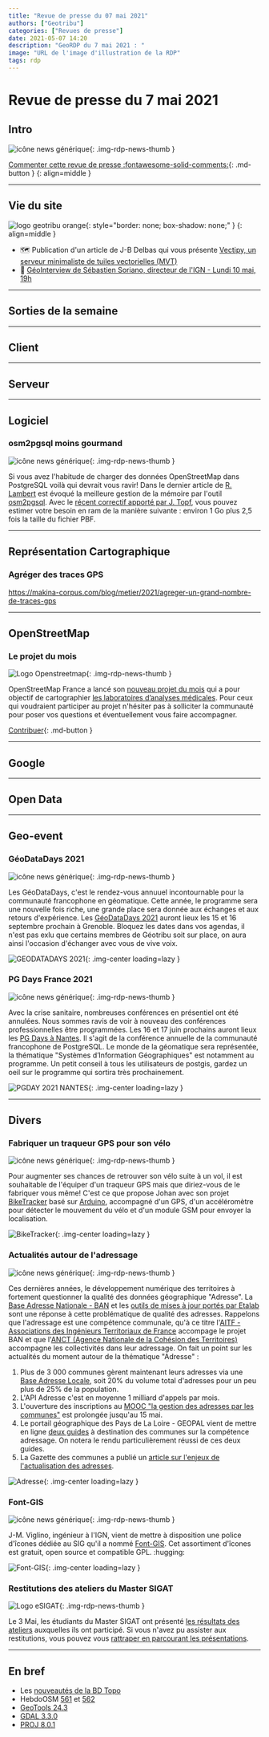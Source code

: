 ```yaml
---
title: "Revue de presse du 07 mai 2021"
authors: ["Geotribu"]
categories: ["Revues de presse"]
date: 2021-05-07 14:20
description: "GeoRDP du 7 mai 2021 : "
image: "URL de l'image d'illustration de la RDP"
tags: rdp
---
```


# Revue de presse du 7 mai 2021

## Intro

![icône news générique](https://cdn.geotribu.fr/img/internal/icons-rdp-news/news.png "News"){: .img-rdp-news-thumb }

[Commenter cette revue de presse :fontawesome-solid-comments:](#__comments){: .md-button }
{: align=middle }

----

## Vie du site

![logo geotribu orange](https://cdn.geotribu.fr/img/internal/charte/geotribu_logo_rectangle_384x80.png "logo geotribu orange"){: style="border: none; box-shadow: none;" }
{: align=middle }

- :world_map: Publication d'un article de J-B Delbas qui vous présente [Vectipy, un serveur minimaliste de tuiles vectorielles (MVT)](/articles/2021/2021-04-26_vectipy_postgis_mvt/)
- :loudspeaker: [GéoInterview de Sébastien Soriano, directeur de l'IGN - Lundi 10 mai, 19h](/articles/2021/2021-05-05_geointerview_ign_sebastien_soriano_annonce/)

----

## Sorties de la semaine

----

## Client

----

## Serveur

----

## Logiciel

### osm2pgsql moins gourmand

![icône news générique](https://cdn.geotribu.fr/img/internal/icons-rdp-news/news.png "News"){: .img-rdp-news-thumb }

Si vous avez l'habitude de charger des données OpenStreetMap dans PostgreSQL voilà qui devrait vous ravir! Dans le dernier article de [R. Lambert](https://blog.rustprooflabs.com/2021/05/osm2pgsql-reduced-ram-load-to-postgis) est évoqué la meilleure gestion de la mémoire par l'outil [osm2pgsql](https://osm2pgsql.org). Avec le [récent correctif apporté par J. Topf](https://github.com/openstreetmap/osm2pgsql/pull/1461), vous pouvez estimer votre besoin en ram de la manière suivante : environ 1 Go plus 2,5 fois la taille du fichier PBF.

----

## Représentation Cartographique

### Agréger des traces GPS

<https://makina-corpus.com/blog/metier/2021/agreger-un-grand-nombre-de-traces-gps>

----

## OpenStreetMap

### Le projet du mois

![Logo Openstreetmap](https://cdn.geotribu.fr/img/logos-icones/OpenStreetMap/Openstreetmap.png "Openstreetmap"){: .img-rdp-news-thumb }

OpenStreetMap France a lancé son [nouveau projet du mois](https://projetdumois.fr/projects/2021-05_laboratory) qui a pour objectif de cartographier [les laboratoires d’analyses médicales](https://wiki.openstreetmap.org/wiki/FR:Projet_du_mois/laboratoire_de_biologie_médicale). Pour ceux qui voudraient participer au projet n'hésiter pas à solliciter la communauté pour poser vos questions et éventuellement vous faire accompagner.

[Contribuer](https://projetdumois.fr/projects/2021-05_laboratory){: .md-button }

----

## Google

----

## Open Data

----

## Geo-event

### GéoDataDays 2021

![icône news générique](https://cdn.geotribu.fr/img/internal/icons-rdp-news/news.png "News"){: .img-rdp-news-thumb }

Les GéoDataDays, c'est le rendez-vous annuuel incontournable pour la communauté francophone en géomatique. Cette année, le programme sera une nouvelle fois riche, une grande place sera donnée aux échanges et aux retours d'expérience. Les [GéoDataDays 2021](https://www.afigeo.asso.fr/devenez-acteur-de-la-prochaine-edition-des-geodatadays/) auront lieux les 15 et 16 septembre prochain à Grenoble. Bloquez les dates dans vos agendas, il n'est pas exlu que certains membres de Géotribu soit sur place, on aura ainsi l'occasion d'échanger avec vous de vive voix.

![GEODATADAYS 2021](https://cdn.geotribu.fr/img/articles-blog-rdp/evenement/2021_geodatadays.png "geodatadays"){: .img-center loading=lazy }

### PG Days France 2021

![icône news générique](https://cdn.geotribu.fr/img/internal/icons-rdp-news/news.png "News"){: .img-rdp-news-thumb }

Avec la crise sanitaire, nombreuses conférences en présentiel ont été annulées. Nous sommes ravis de voir à nouveau des conférences professionnelles être programmées. Les 16 et 17 juin prochains auront lieux les [PG Days à Nantes](https://pgday.fr/appel). Il s'agit de  la conférence annuelle de la communauté francophone de PostgreSQL. Le monde de la géomatique sera représentée, la thématique "Systèmes d’Information Géographiques" est notamment au programme. Un petit conseil à tous les utilisateurs de postgis, gardez un oeil sur le programme qui sortira très prochainement.

![PGDAY 2021 NANTES](https://cdn.geotribu.fr/img/articles-blog-rdp/evenement/2021_pgday.png "pg day"){: .img-center loading=lazy }

----

## Divers

### Fabriquer un traqueur GPS pour son vélo

![icône news générique](https://cdn.geotribu.fr/img/internal/icons-rdp-news/news.png "News"){: .img-rdp-news-thumb }

Pour augmenter ses chances de retrouver son vélo suite à un vol, il est souhaitable de l'équiper d'un traqueur GPS mais que diriez-vous de le fabriquer vous même! C'est ce que propose Johan avec son projet [BikeTracker](https://github.com/Didgeridoohan/BikeTracker) basé sur [Arduino](https://www.arduino.cc), accompagné d'un GPS, d'un accéléromètre pour détecter le mouvement du vélo et d'un module GSM pour envoyer la localisation.

![BikeTracker](https://cdn.geotribu.fr/img/articles-blog-rdp/capture-ecran/arduino_biketracker_case_internal.jpg "BikeTracker"){: .img-center loading=lazy }

### Actualités autour de l'adressage

![icône news générique](https://cdn.geotribu.fr/img/internal/icons-rdp-news/news.png "News"){: .img-rdp-news-thumb }

Ces dernières années, le développement numérique des territoires à fortement questionner la qualité des données géographique "Adresse". La [Base Adresse Nationale - BAN](https://adresse.data.gouv.fr/donnees-nationales) et les [outils de mises à jour portés par Etalab](https://adresse.data.gouv.fr/contribuer) sont une réponse à cette problématique de qualité des adresses. Rappelons que l'adressage est une compétence communale, qu'à ce titre l'[AITF - Associations des Ingénieurs Territoriaux de France](https://aitf-sig-topo.github.io/voies-adresses/) accompage le projet BAN et que l'[ANCT (Agence Nationale de la Cohésion des Territoires)](https://agence-cohesion-territoires.gouv.fr/un-editeur-de-bases-adresses-locales-pour-les-collectivites-268) accompagne les collectivités dans leur adressage. On fait un point sur les actualités du moment autour de la thématique "Adresse" :

1. Plus de 3 000 communes gèrent maintenant leurs adresses via une [Base Adresse Locale](https://adresse.data.gouv.fr/bases-locales), soit 20% du volume total d'adresses pour un peu plus de 25% de la population.
2. L'API Adresse c'est en moyenne 1 milliard d'appels par mois.
3. L'ouverture des inscriptions au [MOOC "la gestion des adresses par les communes"](https://www.fun-mooc.fr/fr/cours/la-gestion-des-adresses-par-les-communes/) est prolongée jusqu'au 15 mai.
4. Le portail géographique des Pays de La Loire - GEOPAL vient de mettre en ligne [deux guides](https://www.geopal.org/accueil/projet_regional_adresse/presentation) à destination des communes sur la compétence adressage. On notera le rendu particulièrement réussi de ces deux guides.
5. La Gazette des communes a publié un [article sur l'enjeux de l'actualisation des adresses](https://www.lagazettedescommunes.com/742123/dans-les-plus-petites-communes-lenjeu-de-lactualisation-des-adresses/?abo=1).

![Adresse](https://cdn.geotribu.fr/img/articles-blog-rdp/capture-ecran/adressage.jpg "Adresse"){: .img-center loading=lazy }

### Font-GIS

![icône news générique](https://cdn.geotribu.fr/img/internal/icons-rdp-news/news.png "News"){: .img-rdp-news-thumb }

J-M. Viglino, ingénieur à l'IGN, vient de mettre à disposition une police d'îcones dédiée au SIG qu'il a nommé [Font-GIS](https://viglino.github.io/font-gis/).   Cet assortiment d'îcones est gratuit, open source et compatible GPL. :hugging:

![Font-GIS](https://cdn.geotribu.fr/img/articles-blog-rdp/capture-ecran/Font_GIS.png "Font-GIS"){: .img-center loading=lazy }

### Restitutions des ateliers du Master SIGAT

![Logo eSIGAT](https://cdn.geotribu.fr/img/logos-icones/entreprises_association/esigat.png "eSIGAT"){: .img-rdp-news-thumb }

Le 3 Mai, les étudiants du Master SIGAT ont présenté [les résultats des ateliers](https://sites-formations.univ-rennes2.fr/mastersigat/index.php/journees-sigat) auxquelles ils ont participé. Si vous n'avez pu assister aux restitutions, vous pouvez vous [rattraper en parcourant les présentations](https://docs.google.com/presentation/d/1U059BN1LjRxlvJYy26MKZ9XQei39ZEh7AO-u4H68ukU/edit#slide=id.gd45010814c_22_0).

----

## En bref

- Les [nouveautés de la BD Topo](https://geoservices.ign.fr/blog/2021/03/26/BD_Topo.html)
- HebdoOSM [561](https://weeklyosm.eu/fr/archives/14519) et [562](https://weeklyosm.eu/fr/archives/14532)
- [GeoTools 24.3](http://geotoolsnews.blogspot.com/2021/04/geotools-243-released.html)
- [GDAL 3.3.0](https://lists.osgeo.org/pipermail/gdal-dev/2021-May/054044.html)
- [PROJ 8.0.1](https://lists.osgeo.org/pipermail/proj/2021-May/010244.html)
